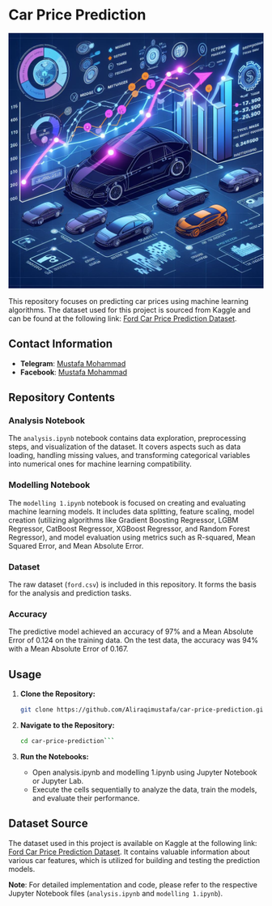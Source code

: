 # Car Price Prediction

![image](https://github.com/Aliraqimustafa/car-price-prediction/raw/main/_last.jfif)

This repository focuses on predicting car prices using machine learning algorithms. The dataset used for this project is sourced from Kaggle and can be found at the following link: [Ford Car Price Prediction Dataset](https://www.kaggle.com/datasets/adhurimquku/ford-car-price-prediction/).

## Contact Information

- **Telegram**: [Mustafa Mohammad](https://t.me/ha12qw)
- **Facebook**: [Mustafa Mohammad](https://www.facebook.com/profile.php?id=100049592914479)

## Repository Contents

### Analysis Notebook
The `analysis.ipynb` notebook contains data exploration, preprocessing steps, and visualization of the dataset. It covers aspects such as data loading, handling missing values, and transforming categorical variables into numerical ones for machine learning compatibility.

### Modelling Notebook
The `modelling 1.ipynb` notebook is focused on creating and evaluating machine learning models. It includes data splitting, feature scaling, model creation (utilizing algorithms like Gradient Boosting Regressor, LGBM Regressor, CatBoost Regressor, XGBoost Regressor, and Random Forest Regressor), and model evaluation using metrics such as R-squared, Mean Squared Error, and Mean Absolute Error.

### Dataset
The raw dataset (`ford.csv`) is included in this repository. It forms the basis for the analysis and prediction tasks.

### Accuracy

The predictive model achieved an accuracy of 97% and a Mean Absolute Error of 0.124 on the training data. On the test data, the accuracy was 94% with a Mean Absolute Error of 0.167.

## Usage

1. **Clone the Repository:**

   ```sh
   git clone https://github.com/Aliraqimustafa/car-price-prediction.git```
2. **Navigate to the Repository:**

   ```sh
   cd car-price-prediction```
3. **Run the Notebooks:**
    - Open analysis.ipynb and modelling 1.ipynb using Jupyter Notebook or Jupyter Lab.
    - Execute the cells sequentially to analyze the data, train the models, and evaluate their performance.

## Dataset Source

The dataset used in this project is available on Kaggle at the following link: [Ford Car Price Prediction Dataset](https://www.kaggle.com/datasets/adhurimquku/ford-car-price-prediction/). It contains valuable information about various car features, which is utilized for building and testing the prediction models.

**Note**: For detailed implementation and code, please refer to the respective Jupyter Notebook files (`analysis.ipynb` and `modelling 1.ipynb`).
